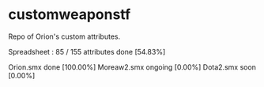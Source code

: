 # customweaponstf
Repo of Orion's custom attributes.

Spreadsheet : 85 / 155 attributes done [54.83%]

Orion.smx done [100.00%]
Moreaw2.smx ongoing [0.00%]
Dota2.smx soon [0.00%]

